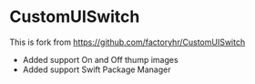 # CustomUISwitch

This is fork from https://github.com/factoryhr/CustomUISwitch

  - Added support On and Off thump images
  - Added support Swift Package Manager

